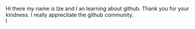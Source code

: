 Hi there my name is Ize and I an learning about github. Thank you for your kindness. I really apprecitate the github community.  
l
